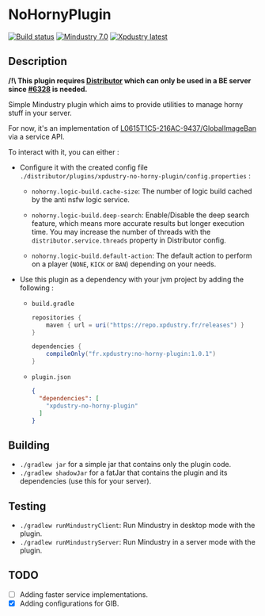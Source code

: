 # NoHornyPlugin

[![Build status](https://github.com/Xpdustry/NoHornyPlugin/actions/workflows/build.yml/badge.svg?branch=master&event=push)](https://github.com/Xpdustry/NoHornyPlugin/actions/workflows/build.yml)
[![Mindustry 7.0 ](https://img.shields.io/badge/Mindustry-7.0-ffd37f)](https://github.com/Anuken/Mindustry/releases)
[![Xpdustry latest](https://repo.xpdustry.fr/api/badge/latest/releases/fr/xpdustry/no-horny-plugin?color=00FFFF&name=NoHornyPlugin&prefix=v)](https://github.com/Xpdustry/NoHornyPlugin/releases)

## Description

**/!\ This plugin requires [Distributor](https://github.com/Xpdustry/Distributor) which can only be used in a BE server since [#6328](https://github.com/Anuken/Mindustry/pull/6328) is needed.**

Simple Mindustry plugin which aims to provide utilities to manage horny stuff in your server.

For now, it's an implementation of [L0615T1C5-216AC-9437/GlobalImageBan](https://github.com/L0615T1C5-216AC-9437/GlobalImageBan) via a service API.

To interact with it, you can either :

- Configure it with the created config file `./distributor/plugins/xpdustry-no-horny-plugin/config.properties` :

  - `nohorny.logic-build.cache-size`: The number of logic build cached by the anti nsfw logic service.

  - `nohorny.logic-build.deep-search`: Enable/Disable the deep search feature, which means more accurate results but longer execution time. You may increase the number of threads with the `distributor.service.threads` property in Distributor config.

  - `nohorny.logic-build.default-action`: The default action to perform on a player (`NONE`, `KICK` or `BAN`) depending on your needs.

- Use this plugin as a dependency with your jvm project by adding the following :

  - `build.gradle`

    ```gradle
    repositories {
        maven { url = uri("https://repo.xpdustry.fr/releases") }
    }
    
    dependencies {
        compileOnly("fr.xpdustry:no-horny-plugin:1.0.1")
    }
    ```
    
  - `plugin.json`
    
    ```json
    {
      "dependencies": [
        "xpdustry-no-horny-plugin"
      ]
    }
    ```

## Building

- `./gradlew jar` for a simple jar that contains only the plugin code.
- `./gradlew shadowJar` for a fatJar that contains the plugin and its dependencies (use this for your server).

## Testing

- `./gradlew runMindustryClient`: Run Mindustry in desktop mode with the plugin.
- `./gradlew runMindustryServer`: Run Mindustry in a server mode with the plugin.

## TODO

- [ ] Adding faster service implementations.
- [x] Adding configurations for GIB.
